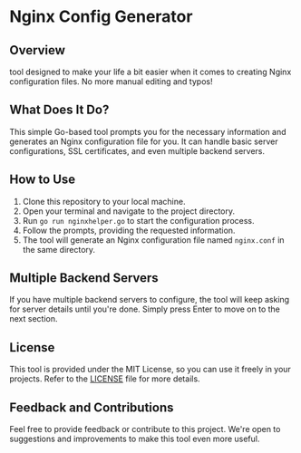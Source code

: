 # Nginx Config Generator

## Overview

tool designed to make your life a bit easier when it comes to creating Nginx configuration files. No more manual editing and typos!

## What Does It Do?

This simple Go-based tool prompts you for the necessary information and generates an Nginx configuration file for you. It can handle basic server configurations, SSL certificates, and even multiple backend servers.

## How to Use

1. Clone this repository to your local machine.
2. Open your terminal and navigate to the project directory.
3. Run `go run nginxhelper.go` to start the configuration process.
4. Follow the prompts, providing the requested information.
5. The tool will generate an Nginx configuration file named `nginx.conf` in the same directory.

## Multiple Backend Servers

If you have multiple backend servers to configure, the tool will keep asking for server details until you're done. Simply press Enter to move on to the next section.

## License

This tool is provided under the MIT License, so you can use it freely in your projects. Refer to the [LICENSE](LICENSE) file for more details.

## Feedback and Contributions

Feel free to provide feedback or contribute to this project. We're open to suggestions and improvements to make this tool even more useful.

